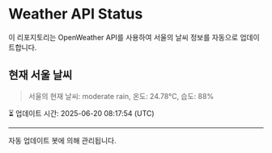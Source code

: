 
# Weather API Status

이 리포지토리는 OpenWeather API를 사용하여 서울의 날씨 정보를 자동으로 업데이트합니다.

## 현재 서울 날씨
> 서울의 현재 날씨: moderate rain, 온도: 24.78°C, 습도: 88%

⏳ 업데이트 시간: 2025-06-20 08:17:54 (UTC)

---
자동 업데이트 봇에 의해 관리됩니다.
